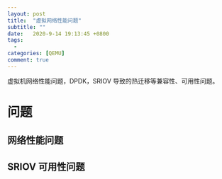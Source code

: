 ```yaml
---
layout: post
title:  "虚拟网络性能问题"
subtitle: ""
date:   2020-9-14 19:13:45 +0800
tags:
  - 
categories: [QEMU]
comment: true
---
```


虚拟机网络性能问题，DPDK，SRIOV 导致的热迁移等兼容性、可用性问题。

# 问题


## 网络性能问题

## SRIOV 可用性问题